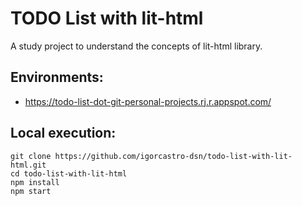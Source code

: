 # TODO List with lit-html
A study project to understand the concepts of lit-html library.

## Environments:
- https://todo-list-dot-git-personal-projects.rj.r.appspot.com/

## Local execution:
```
git clone https://github.com/igorcastro-dsn/todo-list-with-lit-html.git
cd todo-list-with-lit-html
npm install
npm start
```

